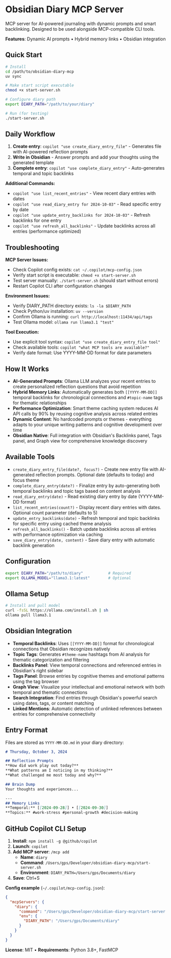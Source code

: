 # Obsidian Diary MCP Server

MCP server for AI-powered journaling with dynamic prompts and smart backlinking. Designed to be used alongside MCP-compatible CLI tools.

**Features**: Dynamic AI prompts • Hybrid memory links • Obsidian integration

## Quick Start

```bash
# Install
cd /path/to/obsidian-diary-mcp
uv sync

# Make start script executable
chmod +x start-server.sh

# Configure diary path
export DIARY_PATH="/path/to/your/diary"

# Run (for testing)
./start-server.sh
```

## Daily Workflow

1. **Create entry**: `copilot "use create_diary_entry_file"` - Generates file with AI-powered reflection prompts
2. **Write in Obsidian** - Answer prompts and add your thoughts using the generated template
3. **Complete entry**: `copilot "use complete_diary_entry"` - Auto-generates temporal and topic backlinks

**Additional Commands:**
- `copilot "use list_recent_entries"` - View recent diary entries with dates
- `copilot "use read_diary_entry for 2024-10-03"` - Read specific entry by date
- `copilot "use update_entry_backlinks for 2024-10-03"` - Refresh backlinks for one entry
- `copilot "use refresh_all_backlinks"` - Update backlinks across all entries (performance optimized)

## Troubleshooting

**MCP Server Issues:**
- Check Copilot config exists: `cat ~/.copilot/mcp-config.json`
- Verify start script is executable: `chmod +x start-server.sh`
- Test server manually: `./start-server.sh` (should start without errors)
- Restart Copilot CLI after configuration changes

**Environment Issues:**
- Verify DIARY_PATH directory exists: `ls -la $DIARY_PATH`
- Check Python/uv installation: `uv --version`
- Confirm Ollama is running: `curl http://localhost:11434/api/tags`
- Test Ollama model: `ollama run llama3.1 "test"`

**Tool Execution:**
- Use explicit tool syntax: `copilot "use create_diary_entry_file tool"`
- Check available tools: `copilot "what MCP tools are available?"`
- Verify date format: Use YYYY-MM-DD format for date parameters

## How It Works

- **AI-Generated Prompts**: Ollama LLM analyzes your recent entries to create personalized reflection questions that avoid repetition
- **Hybrid Memory Links**: Automatically generates both `[[YYYY-MM-DD]]` temporal backlinks for chronological connections and `#topic-name` tags for thematic relationships
- **Performance Optimization**: Smart theme caching system reduces AI API calls by 90% by reusing cognitive analysis across related entries
- **Dynamic Content**: No hardcoded prompts or themes - everything adapts to your unique writing patterns and cognitive development over time
- **Obsidian Native**: Full integration with Obsidian's Backlinks panel, Tags panel, and Graph view for comprehensive knowledge discovery

## Available Tools

- `create_diary_entry_file(date?, focus?)` - Create new entry file with AI-generated reflection prompts. Optional date (defaults to today) and focus theme
- `complete_diary_entry(date?)` - Finalize entry by auto-generating both temporal backlinks and topic tags based on content analysis
- `read_diary_entry(date)` - Read existing diary entry by date (YYYY-MM-DD format)
- `list_recent_entries(count?)` - Display recent diary entries with dates. Optional count parameter (defaults to 5)
- `update_entry_backlinks(date)` - Refresh temporal and topic backlinks for specific entry using cached theme analysis
- `refresh_all_backlinks()` - Batch update backlinks across all entries with performance optimization via caching
- `save_diary_entry(date, content)` - Save diary entry with automatic backlink generation

## Configuration

```bash
export DIARY_PATH="/path/to/diary"           # Required
export OLLAMA_MODEL="llama3.1:latest"        # Optional
```

## Ollama Setup

```bash
# Install and pull model
curl -fsSL https://ollama.com/install.sh | sh
ollama pull llama3.1
```

## Obsidian Integration

- **Temporal Backlinks**: Uses `[[YYYY-MM-DD]]` format for chronological connections that Obsidian recognizes natively
- **Topic Tags**: Generates `#theme-name` hashtags from AI analysis for thematic categorization and filtering
- **Backlinks Panel**: View temporal connections and referenced entries in Obsidian's right sidebar
- **Tags Panel**: Browse entries by cognitive themes and emotional patterns using the tag browser
- **Graph View**: Visualize your intellectual and emotional network with both temporal and thematic connections
- **Search Integration**: Find entries through Obsidian's powerful search using dates, tags, or content matching
- **Linked Mentions**: Automatic detection of unlinked references between entries for comprehensive connectivity

## Entry Format

Files are stored as `YYYY-MM-DD.md` in your diary directory:

```markdown
# Thursday, October 3, 2024

## Reflection Prompts
**How did work play out today?**
**What patterns am I noticing in my thinking?**
**What challenged me most today and why?**

## Brain Dump
Your thoughts and experiences...

---
## Memory Links
**Temporal:** [[2024-09-28]] • [[2024-09-30]]
**Topics:** #work-stress #personal-growth #decision-making
```

## GitHub Copilot CLI Setup

1. **Install**: `npm install -g @github/copilot`
2. **Launch**: `copilot`
3. **Add MCP server**: `/mcp add`
   - **Name**: `diary`
   - **Command**: `/Users/gps/Developer/obsidian-diary-mcp/start-server.sh`
   - **Environment**: `DIARY_PATH=/Users/gps/Documents/diary`
4. **Save**: Ctrl+S

**Config example** (`~/.copilot/mcp-config.json`):
```json
{
  "mcpServers": {
    "diary": {
      "command": "/Users/gps/Developer/obsidian-diary-mcp/start-server.sh",
      "env": {
        "DIARY_PATH": "/Users/gps/Documents/diary"
      }
    }
  }
}
```

**License**: MIT • **Requirements**: Python 3.8+, FastMCP
